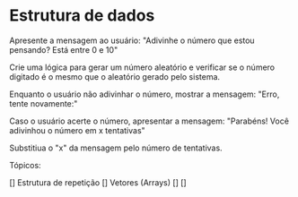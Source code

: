 # Estrutura de dados

Apresente a mensagem ao usuário:
"Adivinhe o número que estou pensando? Está entre 0 e 10"

Crie uma lógica para gerar um número aleatório e verificar se o número digitado é o mesmo que o aleatório gerado pelo sistema.

Enquanto o usuário não adivinhar o número, mostrar a  mensagem: "Erro, tente novamente:"

Caso o usuário acerte o número, apresentar a mensagem: "Parabéns! Você adivinhou o número em x tentativas"

Substitiua o "x" da mensagem pelo número de tentativas.

 Tópicos:

 [] Estrutura de repetição
 [] Vetores (Arrays)
 [] 
 [] 
